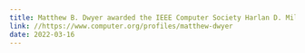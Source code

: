 ```yaml
---
title: Matthew B. Dwyer awarded the IEEE Computer Society Harlan D. Mills award
link: //https://www.computer.org/profiles/matthew-dwyer
date: 2022-03-16
---
```

